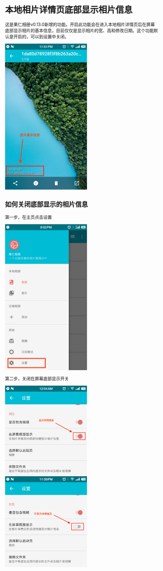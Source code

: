 # 本地相片详情页底部显示相片信息

这是果仁相册v0.13.0新增的功能。开启此功能会在进入本地相片详情页后在屏幕底部显示相片的基本信息，目前仅仅是显示相片的宽、高和修改日期。这个功能默认是开启的，可以到设置中关闭。

<img src="../imgs/Screenshot_2019-05-06-23-51-15-518_果仁相册.png" width="270"/>

## 如何关闭底部显示的相片信息

第一步，在主页点击设置

<img src="../imgs/Screenshot_2019-05-06-20-02-14-877_果仁相册.png" width="270"/>

第二步，关闭在屏幕底部显示开关

<img src="../imgs/Screenshot_2019-05-07-00-04-32-997_果仁相册.png" width="270"/><img src="../imgs/Screenshot_2019-05-06-23-59-14-483_果仁相册.png" width="270"/>